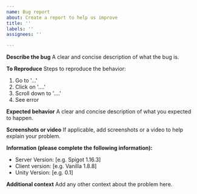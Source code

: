 ```yaml
---
name: Bug report
about: Create a report to help us improve
title: ''
labels: ''
assignees: ''

---
```


**Describe the bug**
A clear and concise description of what the bug is.

**To Reproduce**
Steps to reproduce the behavior:
1. Go to '...'
2. Click on '....'
3. Scroll down to '....'
4. See error

**Expected behavior**
A clear and concise description of what you expected to happen.

**Screenshots or video**
If applicable, add screenshots or a video to help explain your problem.

**Information (please complete the following information):**
 - Server Version: [e.g. Spigot 1.16.3]
 - Client version: [e.g. Vanilla 1.8.8]
 - Unity Version: [e.g. 0.1]


**Additional context**
Add any other context about the problem here.
